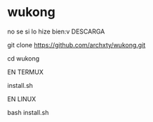 # wukong
no se si lo hize bien:v
DESCARGA





git clone https://github.com/archxty/wukong.git









cd wukong







EN TERMUX










install.sh











EN LINUX














bash install.sh
